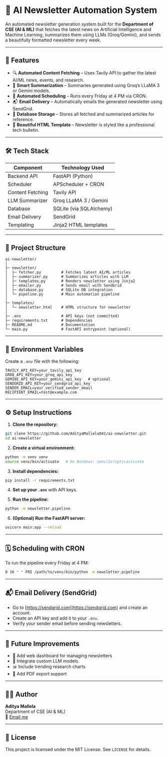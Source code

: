 # 📰 AI Newsletter Automation System

An automated newsletter generation system built for the **Department of CSE (AI & ML)** that fetches the latest news on Artificial Intelligence and Machine Learning, summarizes them using LLMs (Groq/Gemini), and sends a beautifully formatted newsletter every week.

---

## 🚀 Features

- 🔍 **Automated Content Fetching** – Uses Tavily API to gather the latest AI/ML news, events, and research.
- 🧠 **Smart Summarization** – Summaries generated using Groq’s LLaMA 3 or Gemini models.
- 📅 **Automated Scheduling** – Runs every Friday at 4 PM via CRON.
- 📬 **Email Delivery** – Automatically emails the generated newsletter using SendGrid.
- 💾 **Database Storage** – Stores all fetched and summarized articles for reference.
- 🎨 **Beautiful HTML Template** – Newsletter is styled like a professional tech bulletin.

---

## 🛠️ Tech Stack

| Component         | Technology Used            |
|------------------|---------------------------|
| Backend API      | FastAPI (Python)          |
| Scheduler        | APScheduler + CRON       |
| Content Fetching | Tavily API               |
| LLM Summarizer   | Groq LLaMA 3 / Gemini    |
| Database         | SQLite (via SQLAlchemy)  |
| Email Delivery   | SendGrid                 |
| Templating       | Jinja2 HTML templates    |

---

## 📁 Project Structure

```
ai-newsletter/
│
├─ newsletter/
│  ├─ fetcher.py         # Fetches latest AI/ML articles
│  ├─ summarizer.py      # Summarizes articles with LLM
│  ├─ templates.py       # Renders newsletter using Jinja2
│  ├─ emailer.py         # Sends email with SendGrid
│  ├─ database.py        # SQLite DB integration
│  └─ pipeline.py        # Main automation pipeline
│
├─ templates/
│  └─ newsletter.html    # HTML structure for newsletter
│
├─ .env                  # API keys (not committed)
├─ requirements.txt      # Dependencies
├─ README.md             # Documentation
└─ main.py               # FastAPI entrypoint (optional)
```

---

## 🔑 Environment Variables

Create a `.env` file with the following:

```env
TAVILY_API_KEY=your_tavily_api_key
GROQ_API_KEY=your_groq_api_key
GEMINI_API_KEY=your_gemini_api_key   # optional
SENDGRID_API_KEY=your_sendgrid_api_key
SENDER_EMAIL=your_verified_sender_email
RECIPIENT_EMAIL=test@example.com
```

---

## ⚙️ Setup Instructions

1. **Clone the repository:**

```bash
git clone https://github.com/AdityaMallela041/ai-newsletter.git
cd ai-newsletter
```

2. **Create a virtual environment:**

```bash
python -m venv venv
source venv/bin/activate   # On Windows: venv\Scripts\activate
```

3. **Install dependencies:**

```bash
pip install -r requirements.txt
```

4. **Set up your `.env`** with API keys.

5. **Run the pipeline:**

```bash
python -m newsletter.pipeline
```

6. **(Optional) Run the FastAPI server:**

```bash
uvicorn main:app --reload
```

---

## 🗓️ Scheduling with CRON

To run the pipeline every Friday at 4 PM:

```bash
0 16 * * FRI /path/to/venv/bin/python -m newsletter.pipeline
```

---

## 📬 Email Delivery (SendGrid)

- Go to [https://sendgrid.com](https://sendgrid.com) and create an account.
- Create an API key and add it to your `.env`.
- Verify your sender email before sending newsletters.

---

## 📜 Future Improvements

- 🔄 Add web dashboard for managing newsletters  
- 🧠 Integrate custom LLM models  
- 📊 Include trending research charts  
- 📰 Add PDF export support

---

## 👨‍💻 Author

**Aditya Mallela**  
Department of CSE (AI & ML)  
📧 [Email me](mailto:your.email@example.com)  

---

## 📝 License

This project is licensed under the MIT License. See `LICENSE` for details.
